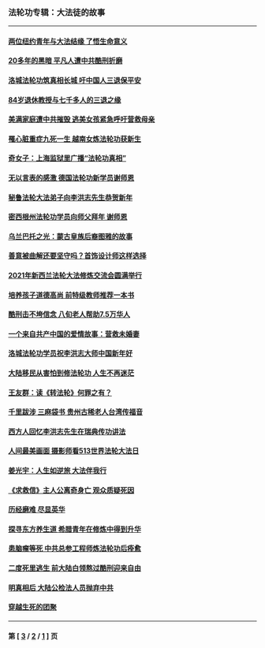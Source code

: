 ### 法轮功专辑：大法徒的故事
---
#### [两位纽约青年与大法结缘 了悟生命意义](../../pages/nf1147481/n14002785.md?09230430) 
#### [20多年的黑暗 平凡人遭中共酷刑折磨](../../pages/nf1147481/n13997976.md?09230430) 
#### [洛城法轮功筑真相长城 吁中国人三退保平安](../../pages/nf1147481/n13892471.md?09230430) 
#### [84岁退休教授与七千多人的三退之缘](../../pages/nf1147481/n13796650.md?09230430) 
#### [美满家庭遭中共摧毁 逃美女孩紧急呼吁营救母亲](../../pages/nf1147481/n13792859.md?09230430) 
#### [罹心脏重症九死一生 越南女炼法轮功获新生](../../pages/nf1147481/n13732766.md?09230430) 
#### [奇女子：上海监狱里广播“法轮功真相”](../../pages/nf1147481/n13726443.md?09230430) 
#### [无以言表的感激 德国法轮功新学员谢师恩](../../pages/nf1147481/n13543790.md?09230430) 
#### [秘鲁法轮大法弟子向李洪志先生恭贺新年](../../pages/nf1147481/n13540182.md?09230430) 
#### [密西根州法轮功学员向师父拜年 谢师恩](../../pages/nf1147481/n13538183.md?09230430) 
#### [乌兰巴托之光：蒙古皇族后裔图雅的故事](../../pages/nf1147481/n13155759.md?09230430) 
#### [善意被曲解还要坚守吗？首饰设计师这样选择](../../pages/nf1147481/n13077575.md?09230430) 
#### [2021年新西兰法轮大法修炼交流会圆满举行](../../pages/nf1147481/n13033149.md?09230430) 
#### [培养孩子道德高尚 前特级教师推荐一本书](../../pages/nf1147481/n12938640.md?09230430) 
#### [酷刑击不垮信念 八旬老人帮助7.5万华人](../../pages/nf1147481/n12880712.md?09230430) 
#### [一个来自共产中国的爱情故事：营救未婚妻](../../pages/nf1147481/n12778386.md?09230430) 
#### [洛城法轮功学员祝李洪志大师中国新年好](../../pages/nf1147481/n12724685.md?09230430) 
#### [大陆移民从害怕到修法轮功 人生不再迷茫](../../pages/nf1147481/n12414325.md?09230430) 
#### [王友群：读《转法轮》何罪之有？](../../pages/nf1147481/n12408647.md?09230430) 
#### [千里跋涉 三麻袋书 贵州古稀老人台湾传福音](../../pages/nf1147481/n12198750.md?09230430) 
#### [西方人回忆李洪志先生在瑞典传功讲法](../../pages/nf1147481/n12099607.md?09230430) 
#### [人间最美画面 摄影师看513世界法轮大法日](../../pages/nf1147481/n12094118.md?09230430) 
#### [姜光宇：人生如逆旅 大法伴我行](../../pages/nf1147481/n12088664.md?09230430) 
#### [《求救信》主人公离奇身亡 观众质疑死因](../../pages/nf1147481/n11845215.md?09230430) 
#### [历经磨难 尽显英华](../../pages/nf1147481/n11723297.md?09230430) 
#### [探寻东方养生道 希腊青年在修炼中得到升华](../../pages/nf1147481/n11494502.md?09230430) 
#### [患脑瘤等死 中共总参工程师炼法轮功后痊愈](../../pages/nf1147481/n11466682.md?09230430) 
#### [二度死里逃生 前大陆白领熬过酷刑迎来自由](../../pages/nf1147481/n11368594.md?09230430) 
#### [明真相后 大陆公检法人员抛弃中共](../../pages/nf1147481/n11358618.md?09230430) 
#### [穿越生死的团聚](../../pages/nf1147481/n11258922.md?09230430) 

---
#### 第 [ [3](./3.md?09230430) / [2](./2.md?09230430) / [1](./1.md?09230430) ] 页
